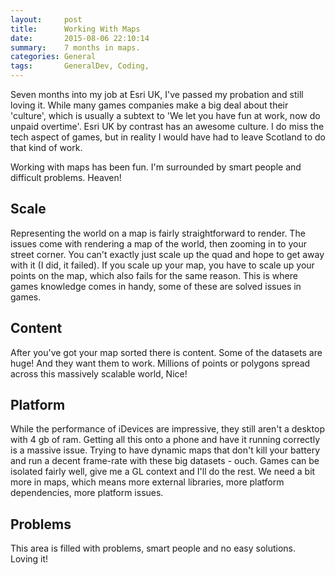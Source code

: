 ```yaml
---
layout:     post
title:      Working With Maps
date:       2015-08-06 22:10:14
summary:    7 months in maps.
categories: General
tags:       GeneralDev, Coding,
---
```



Seven months into my job at Esri UK, I've passed my probation and still loving it. While many games companies make a big deal about their 'culture', which is usually a subtext to 'We let you have fun at work, now do unpaid overtime'. Esri UK by contrast has an awesome culture. I do miss the tech aspect of games, but in reality I would have had to leave Scotland to do that kind of work.

Working with maps has been fun. I'm surrounded by smart people and difficult problems. Heaven!



## Scale

Representing the world on a map is fairly straightforward to render. The issues come with rendering a map of the world, then zooming in to your street corner. You can't exactly just scale up the quad and hope to get away with it (I did, it failed). If you scale up your map, you have to scale up your points on the map, which also fails for the same reason. This is where games knowledge comes in handy, some of these are solved issues in games.



## Content

After you've got your map sorted there is content. Some of the datasets are huge! And they want them to work. Millions of points or polygons spread across this massively scalable world, Nice!



## Platform

While the performance of iDevices are impressive, they still aren't a desktop with 4 gb of ram. Getting all this onto a phone and have it running correctly is a massive issue. Trying to have dynamic maps that don't kill your battery and run a decent frame-rate with these big datasets - ouch. Games can be isolated fairly well, give me a GL context and I'll do the rest. We need a bit more in maps, which means more external libraries, more platform dependencies, more platform issues.



## Problems

This area is filled with problems, smart people and no easy solutions. Loving it!

